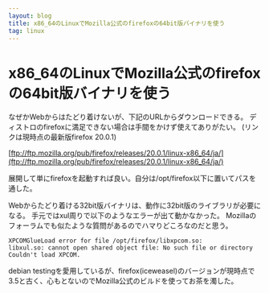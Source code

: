 ```yaml
---
layout: blog
title: x86_64のLinuxでMozilla公式のfirefoxの64bit版バイナリを使う
tag: linux
---
```


# x86_64のLinuxでMozilla公式のfirefoxの64bit版バイナリを使う

なぜかWebからはたどり着けないが、下記のURLからダウンロードできる。
ディストロのfirefoxに満足できない場合は手間をかけず使えてありがたい。
(リンクは現時点の最新版firefox 20.0.1)

[ftp://ftp.mozilla.org/pub/firefox/releases/20.0.1/linux-x86_64/ja/](ftp://ftp.mozilla.org/pub/firefox/releases/20.0.1/linux-x86_64/ja/)

展開して単にfirefoxを起動すれば良い。自分は/opt/firefox以下に置いてパスを通した。

Webからたどり着ける32bit版バイナリは、動作に32bit版のライブラリが必要になる。
手元ではxul周りで以下のようなエラーが出て動かなかった。
Mozillaのフォーラムでも似たような質問があるのでハマりどころなのだと思う。

    XPCOMGlueLoad error for file /opt/firefox/libxpcom.so:
    libxul.so: cannot open shared object file: No such file or directory
    Couldn't load XPCOM.

debian testingを愛用しているが、firefox(iceweasel)のバージョンが現時点で3.5と古く、心もとないのでMozilla公式のビルドを使ってお茶を濁した。
